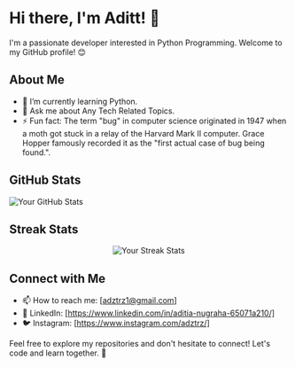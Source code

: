 # Hi there, I'm Aditt! 👋

I'm a passionate developer interested in Python Programming. Welcome to my GitHub profile! 😊

## About Me

- 🌱 I’m currently learning Python.
- 💬 Ask me about Any Tech Related Topics.
- ⚡ Fun fact: The term "bug" in computer science originated in 1947 when a moth got stuck in a relay of the Harvard Mark II computer. Grace Hopper famously recorded it as the "first actual case of bug being found.".

## GitHub Stats

![Your GitHub Stats](https://github-readme-stats-od2v.vercel.app/api?username=adztrz&show_icons=true&theme=radical)

## Streak Stats

<p align="center">
  <img src="https://github-readme-streak-stats.herokuapp.com/?user=adztrz&theme=highcontrast" alt="Your Streak Stats" />
</p>


## Connect with Me

- 📫 How to reach me: [adztrz1@gmail.com]
- 💼 LinkedIn: [https://www.linkedin.com/in/aditia-nugraha-65071a210/]
- 🐦 Instagram: [https://www.instagram.com/adztrz/]

Feel free to explore my repositories and don't hesitate to connect! Let's code and learn together. 🚀
